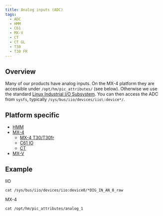 ```yaml
---
title: Analog inputs (ADC)
tags:
  - ADC
  - HMM
  - C61
  - MX-V
  - CT
  - CT GL
  - T30
  - T30 FR
---
```


## Overview
Many of our products have analog inputs. On the MX-4 platform they are accessible under `/opt/hm/pic_attributes/` (see below). Otherwise we use the standard [Linux Industrial I/O Subsystem](https://wiki.analog.com/software/linux/docs/iio/iio). You can then access the ADC from `sysfs`, typically `/sys/bus/iio/devices/iio\:device*/`.

## Platform specific

- [HMM](hmm/io.md)
- [MX-4](mx4/analog.md)
    - [MX-4 T30/T30fr](mx4/analog.md)
    - [C61 IO](c61/io.md)
    - [CT](mx4/analog.md)
- [MX-V](mxv/analog.md)

## Example

IIO
```
cat /sys/bus/iio/devices/iio:device0/*DIG_IN_AN_8_raw
```
MX-4
```
cat /opt/hm/pic_attributes/analog_1
```